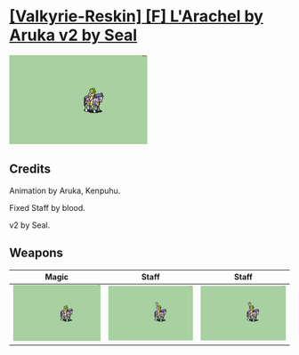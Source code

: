# [\[Valkyrie-Reskin\] \[F\] L'Arachel by Aruka v2 by Seal](./)
 

<img src="./6.%20Magic/Magic_000.png" alt="[Valkyrie-Reskin] [F] L'Arachel by Aruka v2 by Seal standing" />

## Credits

Animation by Aruka, Kenpuhu.

Fixed Staff by blood.

v2 by Seal.

## Weapons
 

|Magic |Staff |Staff |
|  :---: | :---: | :---: |
| <img alt="Magic animation" src="./6.%20Magic/Magic.gif" /> | <img alt="Staff animation" src="./7.%20Staff/Staff.gif" /> | <img alt="Staff animation" src="./7.%20Staff%20(Fixed)/Staff.gif" /> |
